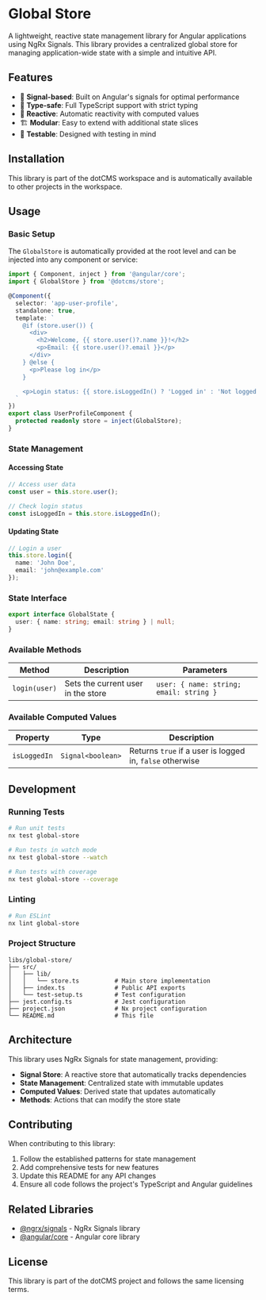 # Global Store

A lightweight, reactive state management library for Angular applications using NgRx Signals. This library provides a centralized global store for managing application-wide state with a simple and intuitive API.

## Features

- 🚀 **Signal-based**: Built on Angular's signals for optimal performance
- 🎯 **Type-safe**: Full TypeScript support with strict typing
- 🔄 **Reactive**: Automatic reactivity with computed values
- 🏗️ **Modular**: Easy to extend with additional state slices
- 🧪 **Testable**: Designed with testing in mind

## Installation

This library is part of the dotCMS workspace and is automatically available to other projects in the workspace.

## Usage

### Basic Setup

The `GlobalStore` is automatically provided at the root level and can be injected into any component or service:

```typescript
import { Component, inject } from '@angular/core';
import { GlobalStore } from '@dotcms/store';

@Component({
  selector: 'app-user-profile',
  standalone: true,
  template: `
    @if (store.user()) {
      <div>
        <h2>Welcome, {{ store.user()?.name }}!</h2>
        <p>Email: {{ store.user()?.email }}</p>
      </div>
    } @else {
      <p>Please log in</p>
    }

    <p>Login status: {{ store.isLoggedIn() ? 'Logged in' : 'Not logged in' }}</p>
  `
})
export class UserProfileComponent {
  protected readonly store = inject(GlobalStore);
}
```

### State Management

#### Accessing State

```typescript
// Access user data
const user = this.store.user();

// Check login status
const isLoggedIn = this.store.isLoggedIn();
```

#### Updating State

```typescript
// Login a user
this.store.login({
  name: 'John Doe',
  email: 'john@example.com'
});
```

### State Interface

```typescript
export interface GlobalState {
  user: { name: string; email: string } | null;
}
```

### Available Methods

| Method | Description | Parameters |
|--------|-------------|------------|
| `login(user)` | Sets the current user in the store | `user: { name: string; email: string }` |

### Available Computed Values

| Property | Type | Description |
|----------|------|-------------|
| `isLoggedIn` | `Signal<boolean>` | Returns `true` if a user is logged in, `false` otherwise |

## Development

### Running Tests

```bash
# Run unit tests
nx test global-store

# Run tests in watch mode
nx test global-store --watch

# Run tests with coverage
nx test global-store --coverage
```

### Linting

```bash
# Run ESLint
nx lint global-store
```

### Project Structure

```
libs/global-store/
├── src/
│   ├── lib/
│   │   └── store.ts          # Main store implementation
│   ├── index.ts              # Public API exports
│   └── test-setup.ts         # Test configuration
├── jest.config.ts            # Jest configuration
├── project.json              # Nx project configuration
└── README.md                 # This file
```

## Architecture

This library uses NgRx Signals for state management, providing:

- **Signal Store**: A reactive store that automatically tracks dependencies
- **State Management**: Centralized state with immutable updates
- **Computed Values**: Derived state that updates automatically
- **Methods**: Actions that can modify the store state

## Contributing

When contributing to this library:

1. Follow the established patterns for state management
2. Add comprehensive tests for new features
3. Update this README for any API changes
4. Ensure all code follows the project's TypeScript and Angular guidelines

## Related Libraries

- [@ngrx/signals](https://ngrx.io/guide/signals) - NgRx Signals library
- [@angular/core](https://angular.io/api/core) - Angular core library

## License

This library is part of the dotCMS project and follows the same licensing terms.
